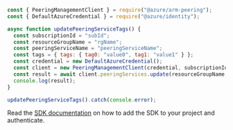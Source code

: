 ```javascript
const { PeeringManagementClient } = require("@azure/arm-peering");
const { DefaultAzureCredential } = require("@azure/identity");

async function updatePeeringServiceTags() {
  const subscriptionId = "subId";
  const resourceGroupName = "rgName";
  const peeringServiceName = "peeringServiceName";
  const tags = { tags: { tag0: "value0", tag1: "value1" } };
  const credential = new DefaultAzureCredential();
  const client = new PeeringManagementClient(credential, subscriptionId);
  const result = await client.peeringServices.update(resourceGroupName, peeringServiceName, tags);
  console.log(result);
}

updatePeeringServiceTags().catch(console.error);
```

Read the [SDK documentation](https://github.com/Azure/azure-sdk-for-js/blob/%40azure%2Farm-peering_2.0.1/sdk/peering/arm-peering/README.md) on how to add the SDK to your project and authenticate.
